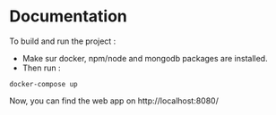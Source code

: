 # Documentation

To build and run the project : 
* Make sur docker, npm/node and mongodb packages are installed.
* Then run : 
```
docker-compose up
```
Now, you can find the web app on http://localhost:8080/
